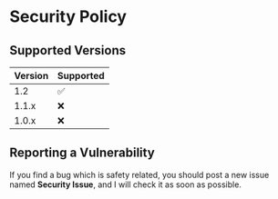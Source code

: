 # Security Policy

## Supported Versions

| Version | Supported          |
| ------- | ------------------ |
| 1.2 | :white_check_mark: |
| 1.1.x   | :x: |
| 1.0.x   | :x:                |

## Reporting a Vulnerability

If you find a bug which is safety related, you should post a new issue named **Security Issue**, and I will check it as soon as possible.

